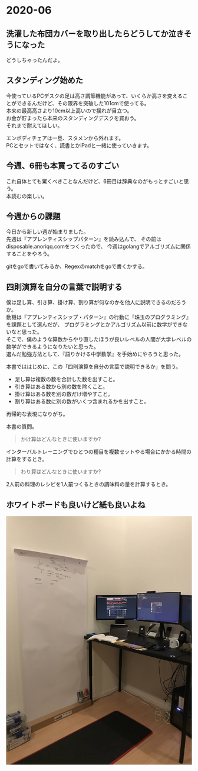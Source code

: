 # 2020-06

## 洗濯した布団カバーを取り出したらどうしてか泣きそうになった

どうしちゃったんだよ。

## スタンディング始めた

今使っているPCデスクの足は高さ調節機能があって、いくらか高さを変えることができるんだけど、その限界を突破した101cmで使ってる。  
本来の最高高さより10cm以上高いので揺れが目立つ。  
お金が貯まったら本来のスタンディングデスクを買おう。  
それまで耐えてほしい。

エンボディチェアは一旦、スタメンから外れます。  
PCとセットではなく、読書とかiPadと一緒に使っていきます。

## 今週、6冊も本買ってるのすごい

これ自体とても驚くべきことなんだけど、6冊目は辞典なのがもっとすごいと思う。  
本読むの楽しい。

## 今週からの課題

今日から新しい週が始まりました。  
先週は『アプレンティスシップパターン』を読み込んで、
その前はdisposable.anoriqq.comをつくったので、
今週はgolangでアルゴリズムに関係することをやろう。

gitをgoで書いてみるか、Regexのmatchをgoで書くかする。

## 四則演算を自分の言葉で説明する

僕は足し算、引き算、掛け算、割り算が何なのかを他人に説明できるのだろうか。  
動機は『アプレンティスシップ・パターン』の行動に『珠玉のプログラミング』を課題として選んだが、
プログラミングとかアルゴリズム以前に数学ができないなと思った。  
そこで、僕のような算数からやり直したほうが良いレベルの人間が大学レベルの数学ができるようになりたいと思った。  
選んだ勉強方法として、『語りかける中学数学』を手始めにやろうと思った。

本書でははじめに、この「四則演算を自分の言葉で説明できるか」を問う。

- 足し算は複数の数を合計した数を出すこと。
- 引き算はある数から別の数を除くこと。
- 掛け算はある数を別の数だけ増やすこと。
- 割り算はある数に別の数がいくつ含まれるかを出すこと。

再帰的な表現になりがち。

本書の質問。

> かけ算はどんなときに使いますか?

インターバルトレーニングでひとつの種目を複数セットやる場合にかかる時間の計算をするとき。

> わり算はどんなときに使いますか?

2人前の料理のレシピを1人前つくるときの調味料の量を計算するとき。

## ホワイトボードも良いけど紙も良いよね

![wall-paper](https://github.com/anoriqq/anoriqq/blob/a0e1ebf5f128c42d8a9dbe5123b50e74152b63bf/2020-06-14T21-13-04_Cjbcw3CU90usRyhVo0vpQySZ.jpg?raw=1)
